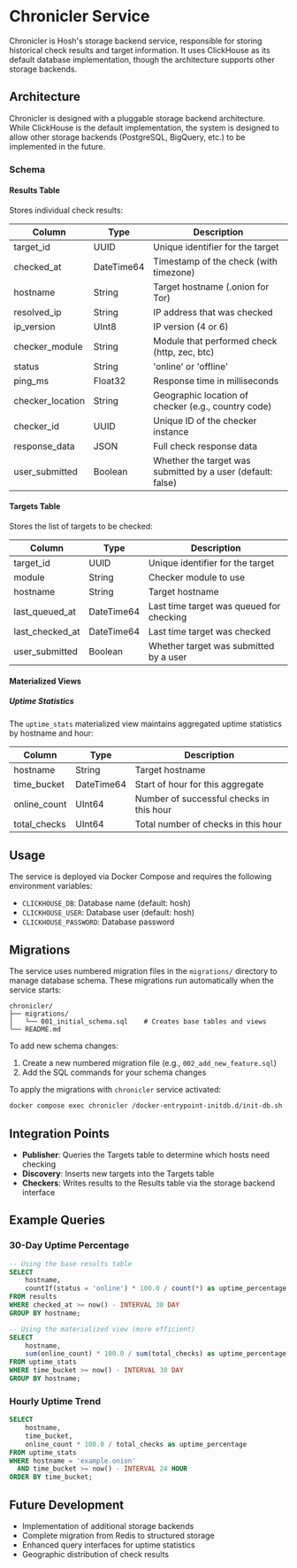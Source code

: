 # Chronicler Service

Chronicler is Hosh's storage backend service, responsible for storing historical check results and target information. It uses ClickHouse as its default database implementation, though the architecture supports other storage backends.

## Architecture

Chronicler is designed with a pluggable storage backend architecture. While ClickHouse is the default implementation, the system is designed to allow other storage backends (PostgreSQL, BigQuery, etc.) to be implemented in the future.

### Schema

#### Results Table

Stores individual check results:

| Column | Type | Description |
|--------|------|-------------|
| target_id | UUID | Unique identifier for the target |
| checked_at | DateTime64 | Timestamp of the check (with timezone) |
| hostname | String | Target hostname (.onion for Tor) |
| resolved_ip | String | IP address that was checked |
| ip_version | UInt8 | IP version (4 or 6) |
| checker_module | String | Module that performed check (http, zec, btc) |
| status | String | 'online' or 'offline' |
| ping_ms | Float32 | Response time in milliseconds |
| checker_location | String | Geographic location of checker (e.g., country code) |
| checker_id | UUID | Unique ID of the checker instance |
| response_data | JSON | Full check response data |
| user_submitted | Boolean | Whether the target was submitted by a user (default: false) |

#### Targets Table

Stores the list of targets to be checked:

| Column | Type | Description |
|--------|------|-------------|
| target_id | UUID | Unique identifier for the target |
| module | String | Checker module to use |
| hostname | String | Target hostname |
| last_queued_at | DateTime64 | Last time target was queued for checking |
| last_checked_at | DateTime64 | Last time target was checked |
| user_submitted | Boolean | Whether target was submitted by a user |

#### Materialized Views

##### Uptime Statistics
The `uptime_stats` materialized view maintains aggregated uptime statistics by hostname and hour:

| Column | Type | Description |
|--------|------|-------------|
| hostname | String | Target hostname |
| time_bucket | DateTime64 | Start of hour for this aggregate |
| online_count | UInt64 | Number of successful checks in this hour |
| total_checks | UInt64 | Total number of checks in this hour |

## Usage

The service is deployed via Docker Compose and requires the following environment variables:

- `CLICKHOUSE_DB`: Database name (default: hosh)
- `CLICKHOUSE_USER`: Database user (default: hosh)
- `CLICKHOUSE_PASSWORD`: Database password

## Migrations

The service uses numbered migration files in the `migrations/` directory to manage database schema. These migrations run automatically when the service starts:

```
chronicler/
├── migrations/
│   └── 001_initial_schema.sql    # Creates base tables and views
└── README.md
```

To add new schema changes:
1. Create a new numbered migration file (e.g., `002_add_new_feature.sql`)
2. Add the SQL commands for your schema changes

To apply the migrations with `chronicler` service activated:

```sh
docker compose exec chronicler /docker-entrypoint-initdb.d/init-db.sh
```


## Integration Points

- **Publisher**: Queries the Targets table to determine which hosts need checking
- **Discovery**: Inserts new targets into the Targets table
- **Checkers**: Writes results to the Results table via the storage backend interface

## Example Queries

### 30-Day Uptime Percentage

```sql
-- Using the base results table
SELECT 
    hostname,
    countIf(status = 'online') * 100.0 / count(*) as uptime_percentage
FROM results
WHERE checked_at >= now() - INTERVAL 30 DAY
GROUP BY hostname;

-- Using the materialized view (more efficient)
SELECT 
    hostname,
    sum(online_count) * 100.0 / sum(total_checks) as uptime_percentage
FROM uptime_stats
WHERE time_bucket >= now() - INTERVAL 30 DAY
GROUP BY hostname;
```

### Hourly Uptime Trend

```sql
SELECT 
    hostname,
    time_bucket,
    online_count * 100.0 / total_checks as uptime_percentage
FROM uptime_stats
WHERE hostname = 'example.onion'
  AND time_bucket >= now() - INTERVAL 24 HOUR
ORDER BY time_bucket;
```

## Future Development

- Implementation of additional storage backends
- Complete migration from Redis to structured storage
- Enhanced query interfaces for uptime statistics
- Geographic distribution of check results
